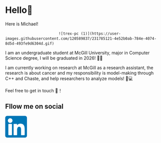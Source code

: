 # Hello👋

Here is Michael!        

                            ![trex-pc (1)](https://user-images.githubusercontent.com/120589837/231785121-4e52b0ab-784e-4074-8d5d-493fe9d6304d.gif)

I am an undergraduate student at McGill University, major in Computer Science degree, I will be graduated in 2026! 🧑‍🎓

I am currently working on research at McGill as a research assistant, the research is about cancer and my responsibility is model-making through C++ and Chaste, and help researchers to analyze models! 🦠💻

Feel free to get in touch 🤝！

## Fllow me on social

<a href="https://www.linkedin.com/in/yongan-yu-0327an/" target="_blank">
<img src="https://github.com/Michaelyya/public-images/blob/main/174857.png" alt="LinkedIn logo" | width= "70"/>
</a>
